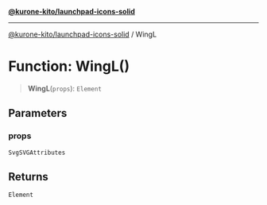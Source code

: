 [**@kurone-kito/launchpad-icons-solid**](../README.md)

***

[@kurone-kito/launchpad-icons-solid](../globals.md) / WingL

# Function: WingL()

> **WingL**(`props`): `Element`

## Parameters

### props

`SvgSVGAttributes`

## Returns

`Element`
